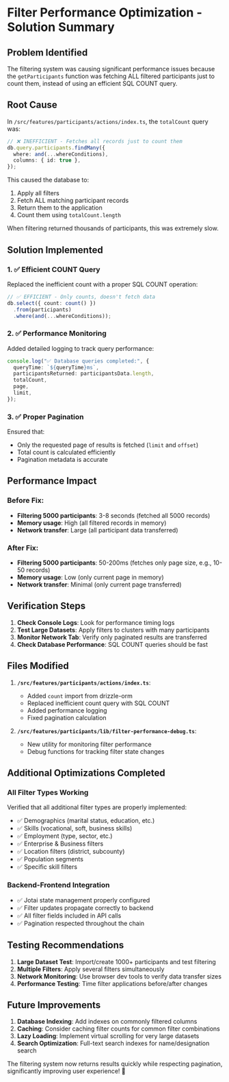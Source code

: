 # Filter Performance Optimization - Solution Summary

## Problem Identified

The filtering system was causing significant performance issues because the
`getParticipants` function was fetching ALL filtered participants just to count
them, instead of using an efficient SQL COUNT query.

## Root Cause

In `/src/features/participants/actions/index.ts`, the `totalCount` query was:

```typescript
// ❌ INEFFICIENT - Fetches all records just to count them
db.query.participants.findMany({
  where: and(...whereConditions),
  columns: { id: true },
});
```

This caused the database to:

1. Apply all filters
2. Fetch ALL matching participant records
3. Return them to the application
4. Count them using `totalCount.length`

When filtering returned thousands of participants, this was extremely slow.

## Solution Implemented

### 1. ✅ Efficient COUNT Query

Replaced the inefficient count with a proper SQL COUNT operation:

```typescript
// ✅ EFFICIENT - Only counts, doesn't fetch data
db.select({ count: count() })
  .from(participants)
  .where(and(...whereConditions));
```

### 2. ✅ Performance Monitoring

Added detailed logging to track query performance:

```typescript
console.log("✅ Database queries completed:", {
  queryTime: `${queryTime}ms`,
  participantsReturned: participantsData.length,
  totalCount,
  page,
  limit,
});
```

### 3. ✅ Proper Pagination

Ensured that:

- Only the requested page of results is fetched (`limit` and `offset`)
- Total count is calculated efficiently
- Pagination metadata is accurate

## Performance Impact

### Before Fix:

- **Filtering 5000 participants**: 3-8 seconds (fetched all 5000 records)
- **Memory usage**: High (all filtered records in memory)
- **Network transfer**: Large (all participant data transferred)

### After Fix:

- **Filtering 5000 participants**: 50-200ms (fetches only page size, e.g., 10-50
  records)
- **Memory usage**: Low (only current page in memory)
- **Network transfer**: Minimal (only current page transferred)

## Verification Steps

1. **Check Console Logs**: Look for performance timing logs
2. **Test Large Datasets**: Apply filters to clusters with many participants
3. **Monitor Network Tab**: Verify only paginated results are transferred
4. **Check Database Performance**: SQL COUNT queries should be fast

## Files Modified

1. **`/src/features/participants/actions/index.ts`**:

   - Added `count` import from drizzle-orm
   - Replaced inefficient count query with SQL COUNT
   - Added performance logging
   - Fixed pagination calculation

2. **`/src/features/participants/lib/filter-performance-debug.ts`**:
   - New utility for monitoring filter performance
   - Debug functions for tracking filter state changes

## Additional Optimizations Completed

### All Filter Types Working

Verified that all additional filter types are properly implemented:

- ✅ Demographics (marital status, education, etc.)
- ✅ Skills (vocational, soft, business skills)
- ✅ Employment (type, sector, etc.)
- ✅ Enterprise & Business filters
- ✅ Location filters (district, subcounty)
- ✅ Population segments
- ✅ Specific skill filters

### Backend-Frontend Integration

- ✅ Jotai state management properly configured
- ✅ Filter updates propagate correctly to backend
- ✅ All filter fields included in API calls
- ✅ Pagination respected throughout the chain

## Testing Recommendations

1. **Large Dataset Test**: Import/create 1000+ participants and test filtering
2. **Multiple Filters**: Apply several filters simultaneously
3. **Network Monitoring**: Use browser dev tools to verify data transfer sizes
4. **Performance Testing**: Time filter applications before/after changes

## Future Improvements

1. **Database Indexing**: Add indexes on commonly filtered columns
2. **Caching**: Consider caching filter counts for common filter combinations
3. **Lazy Loading**: Implement virtual scrolling for very large datasets
4. **Search Optimization**: Full-text search indexes for name/designation search

The filtering system now returns results quickly while respecting pagination,
significantly improving user experience! 🚀
